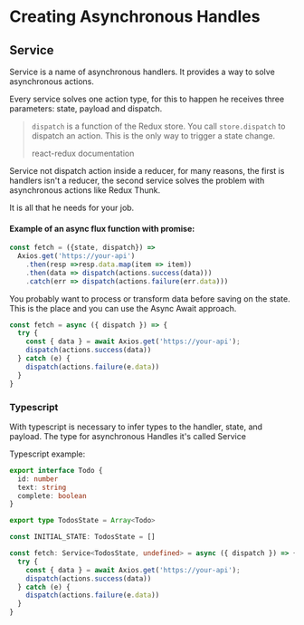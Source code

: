 # Creating Asynchronous Handles

## Service

Service is a name of asynchronous handlers. It provides a way to solve asynchronous actions.

Every service solves one action type, for this to happen he receives three parameters: state, payload and dispatch.

> `dispatch` is a function of the Redux store. You call `store.dispatch` to dispatch an action. This is the only way to trigger a state change.
>
> react-redux documentation

Service not dispatch action inside a reducer, for many reasons, the first is handlers isn't a reducer, the second service solves the problem with asynchronous actions like Redux Thunk.

It is all that he needs for your job.

#### Example of an async flux function with promise:

```typescript
const fetch = ({state, dispatch}) =>
  Axios.get('https://your-api')
    .then(resp =>resp.data.map(item => item))
    .then(data => dispatch(actions.success(data)))
    .catch(err => dispatch(actions.failure(err.data)))
```

You probably want to process or transform data before saving on the state. This is the place and you can use the Async Await approach.

```typescript
const fetch = async ({ dispatch }) => {
  try {
    const { data } = await Axios.get('https://your-api');
    dispatch(actions.success(data))
  } catch (e) {
    dispatch(actions.failure(e.data))
  }
}
```

### Typescript

With typescript is necessary to infer types to the handler, state, and payload. The type for asynchronous Handles it's called Service

Typescript example:

```typescript
export interface Todo {
  id: number
  text: string
  complete: boolean
}

export type TodosState = Array<Todo>

const INITIAL_STATE: TodosState = []

const fetch: Service<TodosState, undefined> = async ({ dispatch }) => {
  try {
    const { data } = await Axios.get('https://your-api');
    dispatch(actions.success(data))
  } catch (e) {
    dispatch(actions.failure(e.data))
  }
}
```

